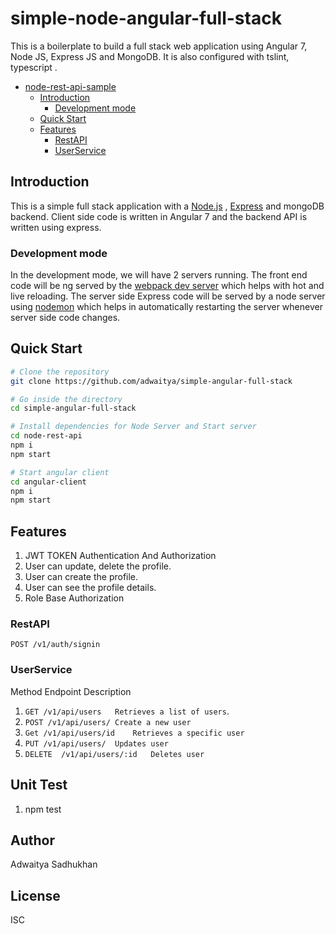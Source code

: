 # simple-node-angular-full-stack

This is a boilerplate to build a full stack web application using Angular 7, Node JS, Express JS and MongoDB. It is also configured with tslint, typescript .

- [node-rest-api-sample](#node-rest-api-sample)
  - [Introduction](#introduction)
    - [Development mode](#development-mode)
  - [Quick Start](#quick-start)  
  - [Features](#features)
    - [RestAPI](#restAPI)
    - [UserService](#userService)
  

## Introduction

This is a simple full stack application with a   [Node.js](https://nodejs.org/en/) , [Express](https://expressjs.com/) and mongoDB backend. Client side code is written in Angular 7 and the backend API is written using express. 


### Development mode

In the development mode, we will have 2 servers running. The front end code will be ng served by the [webpack dev server](https://webpack.js.org/configuration/dev-server/) which helps with hot and live reloading. The server side Express code will be served by a node server using [nodemon](https://nodemon.io/) which helps in automatically restarting the server whenever server side code changes.


## Quick Start

```bash
# Clone the repository
git clone https://github.com/adwaitya/simple-angular-full-stack

# Go inside the directory
cd simple-angular-full-stack

# Install dependencies for Node Server and Start server
cd node-rest-api
npm i 
npm start

# Start angular client
cd angular-client
npm i 
npm start
```

## Features 
 1. JWT TOKEN Authentication And Authorization
 2. User can update, delete the profile.
 3. User can create the profile.
 4. User can see the profile details.
 5. Role Base Authorization 

### RestAPI
`POST /v1/auth/signin`  


### UserService
Method	Endpoint	Description 
1. `GET	/v1/api/users	Retrieves a list of users`.
2. `POST /v1/api/users/	Create a new user`
3. `Get	/v1/api/users/id	Retrieves a specific user`
4. `PUT	/v1/api/users/	Updates user`
5. `DELETE	/v1/api/users/:id	Deletes user`

## Unit Test 
1. npm test




## Author
Adwaitya Sadhukhan

## License
ISC
